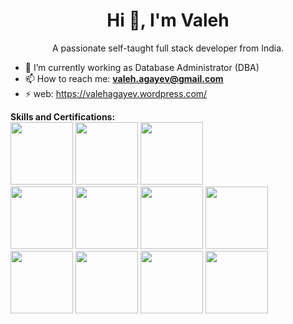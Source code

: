  



<h1 align="center">Hi 👋, I'm Valeh</h1>
<p align="center">A passionate self-taught full stack developer from India.</p>
<!--<p align="center">
  <img src="https://github-readme-quotes.herokuapp.com/quote?theme=dark&animation=grow_out_in" alt="my-personal-project"/>
</p>-->

- 🔭 I’m currently working as Database Administrator (DBA)
- 📫 How to reach me: **valeh.agayev@gmail.com**
- ⚡  web: https://valehagayev.wordpress.com/


**Skills and Certifications:**  
<img height="100" src="https://wiki.postgresql.org/images/3/30/PostgreSQL_logo.3colors.120x120.png">
<img height="100" src="https://webimages.mongodb.com/_com_assets/cms/kuyj3d95v5vbmm2f4-horizontal_white.svg">
<img height="100" src="https://png2.cleanpng.com/sh/15745c4ae47c2715e61611cb44d16de2/L0KzQYm4UMI1N5RuiZH0aYP2gLBuTfxwb5Cyi9NybD31cbTwjvcud6Nme95uLYTodX7ukvV6Naduh95udD3lgrL1hL1nd595RdZqdHHlccTsTgBib5YyS594Zj24PbLDjBZ1NWZnfKJvMXW6RIboWMAxNmM8SqY6MUS8QYa7UMQzOGE8SaQDNUOxgLBu/kisspng-logo-sail-racing-oracle-tee-grey-violet-brand-font-database-page-3-of-5-azoft-5bd0f1e745a800.2724114915404200712853.png">
</br>
<img height="100" src="https://valehagayev.files.wordpress.com/2019/07/screenshot-from-2019-07-11-12-10-39.png">
<img height="100" src="https://valehagayev.files.wordpress.com/2018/01/oce_odb11gperftun_clr.png?w=180">
<img height="100" src="https://valehagayev.files.wordpress.com/2016/12/orealappclu11ggridinfadmin_clr.png?w=180">
<img height="100" src="https://valehagayev.files.wordpress.com/2016/08/o_database12c_admin_professional_clr.jpg?w=180">
<img height="100" src="https://valehagayev.files.wordpress.com/2015/04/ocp20152.jpg?w=180">
<img height="100" src="https://valehagayev.files.wordpress.com/2013/08/oce_odbsql_clr.jpg?w=180">
<img height="100" src="https://valehagayev.files.wordpress.com/2016/06/o_certified-specialist_clr.jpg?w=180">
<img height="100" src="https://valehagayev.files.wordpress.com/2014/03/oca_odb11gadmin_clr.png?w=180">


